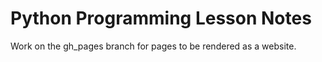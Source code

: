 # Python Programming Lesson Notes

Work on the gh_pages branch for pages to be rendered as a website.


